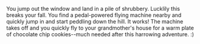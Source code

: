 You jump out the window and land in a pile of shrubbery.  Lucklily
this breaks your fall.  You find a pedal-powered flying machine nearby
and quickly jump in and start peddling down the hill.  It works!  The 
machine takes off and you quickly fly to your grandmother's house for
a warm plate of chocolate chip cookies--much needed after this
harrowing adventure. :) 
